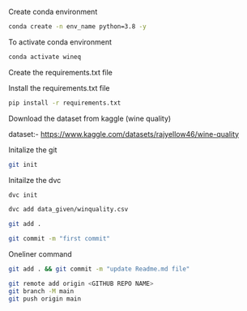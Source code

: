 Create conda environment

```bash
conda create -n env_name python=3.8 -y
```

To activate conda environment

```bash
conda activate wineq
```

Create the requirements.txt file

Install the requirements.txt file

```bash
pip install -r requirements.txt
```

Download the dataset from kaggle (wine quality)

dataset:- https://www.kaggle.com/datasets/rajyellow46/wine-quality

Initalize the git

```bash
git init
```

Initailze the dvc

```bash
dvc init
```

```bash
dvc add data_given/winquality.csv
```

```bash
git add . 
```

```bash
git commit -m "first commit"
```

Oneliner command
```bash
git add . && git commit -m "update Readme.md file"
```

```bash
git remote add origin <GITHUB REPO NAME>
git branch -M main
git push origin main
```




